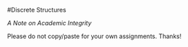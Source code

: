 #Discrete Structures

*A Note on Academic Integrity*

Please do not copy/paste for your own assignments. Thanks!
